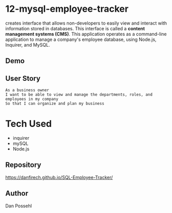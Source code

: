 # 12-mysql-employee-tracker

creates interface that allows non-developers to easily view and interact with information stored in databases. This interface is called a **content management systems (CMS)**. This application operates as a command-line application to manage a company's employee database, using Node.js, Inquirer, and MySQL.

## Demo

## User Story

```
As a business owner
I want to be able to view and manage the departments, roles, and employees in my company
So that I can organize and plan my business
```

# Tech Used

- inquirer
- mySQL
- Node.js

## Repository

https://danfirech.github.io/SQL-Employee-Tracker/

## Author

Dan Possehl

